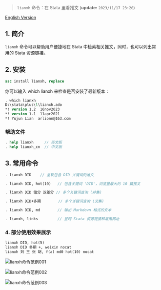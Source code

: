  
> `lianxh` 命令：在 Stata 里看推文 (**update:** `2023/11/17 23:20`)

[English Version](https://github.com/arlionn/lianxh/blob/main/README.md)

## 1. 简介

`lianxh` 命令可以帮助用户便捷地在 Stata 中检索相关推文，同时，也可以列出常用的 Stata 资源链接。

## 2. 安装

```stata
ssc install lianxh, replace
```

你可以输入 which lianxh 来检查是否安装了最新版本：
```stata
. which lianxh
D:\stata\plus\l\lianxh.ado
*! version 1.2  16nov2023  
*! version 1.1  11apr2021
*! Yujun Lian  arlionn@163.com
```

### 帮助文件
```stata
. help lianxh     // 英文版
. help lianxh_cn  // 中文版
```

## 3. 常用命令
```stata
. lianxh DID    // 呈现包含 DID 关键词的推文

. lianxh DID, hot(10)   // 包含关键词 'DID'，浏览量最大的 10 篇推文

. lianxh DID 倍分 双差分 // 多个关键词查询 (并集)

. lianxh DID+多期        // 多个关键词查询 (交集)

. lianxh DID, md        // 输出 Markdown 格式的文本

. lianxh, links         // 呈现 Stata 资源链接和常用网址
```

### 4. 部分使用效果展示
```stata
lianxh DID, hot(5)
lianxh DID 多期 +, weixin nocat
lianxh 刘 王 张 胡, f(a) md0 hot(10) nocat
```
![lianxh命令范例001](https://fig-lianxh.oss-cn-shenzhen.aliyuncs.com/lianxh%E5%91%BD%E4%BB%A4%E8%8C%83%E4%BE%8B001.png)

![lianxh命令范例002](https://fig-lianxh.oss-cn-shenzhen.aliyuncs.com/lianxh%E5%91%BD%E4%BB%A4%E8%8C%83%E4%BE%8B002.png)

![lianxh命令范例003](https://fig-lianxh.oss-cn-shenzhen.aliyuncs.com/lianxh%E5%91%BD%E4%BB%A4%E8%8C%83%E4%BE%8B003.png)
